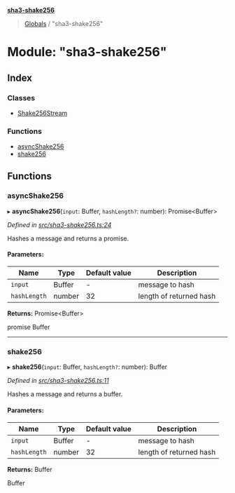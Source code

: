 **[sha3-shake256](../README.md)**

> [Globals](../globals.md) / "sha3-shake256"

# Module: "sha3-shake256"

## Index

### Classes

* [Shake256Stream](../classes/_sha3_shake256_.shake256stream.md)

### Functions

* [asyncShake256](_sha3_shake256_.md#asyncshake256)
* [shake256](_sha3_shake256_.md#shake256)

## Functions

### asyncShake256

▸ **asyncShake256**(`input`: Buffer, `hashLength?`: number): Promise\<Buffer>

*Defined in [src/sha3-shake256.ts:24](https://github.com/aellison5505/node-sha3-shake256/blob/deea335/src/sha3-shake256.ts#L24)*

Hashes a message and returns a promise.

#### Parameters:

Name | Type | Default value | Description |
------ | ------ | ------ | ------ |
`input` | Buffer | - | message to hash |
`hashLength` | number | 32 | length of returned hash |

**Returns:** Promise\<Buffer>

promise Buffer

___

### shake256

▸ **shake256**(`input`: Buffer, `hashLength?`: number): Buffer

*Defined in [src/sha3-shake256.ts:11](https://github.com/aellison5505/node-sha3-shake256/blob/deea335/src/sha3-shake256.ts#L11)*

Hashes a message and returns a buffer.

#### Parameters:

Name | Type | Default value | Description |
------ | ------ | ------ | ------ |
`input` | Buffer | - | message to hash |
`hashLength` | number | 32 | length of returned hash |

**Returns:** Buffer

Buffer

